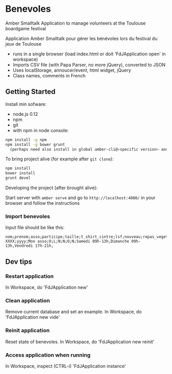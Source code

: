 # Benevoles

Amber Smalltalk Application to manage volunteers at the Toulouse boardgame festival

Application Amber Smalltalk pour gérer les bénévoles lors du festival du jeux de Toulouse

- runs in a single browser (load index.html or doit 'FdJApplication open' in workspace)
- Imports CSV file (with Papa Parser, no more jQuery), converted to JSON
- Uses localStorage, annoucer/event, html widget, jQuery
- Class names, comments in French

## Getting Started

Install min sofware:
- node.js 0.12
- npm
- git
- with npm in node console:
```sh
npm install -g npm
npm install -g bower grunt
  (perhaps need also install in global amber-cli@<specific version> and dependencies...)
```

To bring project alive (for example after `git clone`):

```sh
npm install
bower install
grunt devel
```

Developing the project (after brought alive):
 
Start server with `amber serve` and go to `http://localhost:4000/` in your browser and follow the instructions

### Import benevoles

Input file should be like this:

```cvs
nom;prenom;asso;participe;taille;t_shirt_cintre;lsf;nouveau;repas_vegetarien;repas
XXXX;yyyy;Mon asso;O;L;N;N;O;N;Samedi 09h-13h,Dimanche 09h-13h,Vendredi 17h-21h,
```

## Dev tips

### Restart application

In Workspace, do 'FdJApplication new'

### Clean application

Remove current database and set an example.
In Workspace, do 'FdJApplication new vide'

### Reinit application

Reset state of benevoles.
In Workspace, do 'FdJApplication new reinit'

### Access application when running

In Workspace, inspect  (CTRL-i) 'FdJApplication instance' 
